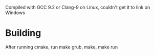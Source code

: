 Compiled with GCC 9.2 or Clang-9 on Linux, couldn't get it to link on Windows

# Building
After running cmake, run make grub, make, make run
